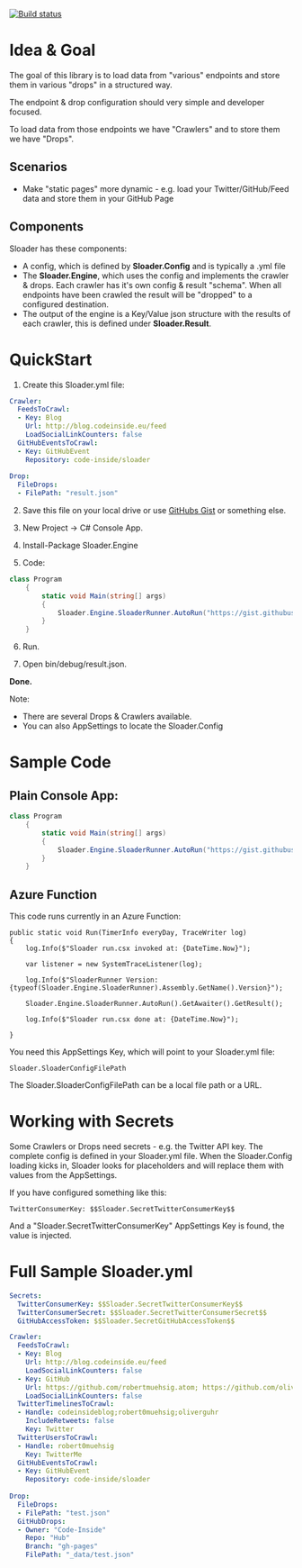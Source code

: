 [![Build status](https://ci.appveyor.com/api/projects/status/fn1yw7rei6gkj478?svg=true)](https://ci.appveyor.com/project/robertmuehsig/sloader)

# Idea & Goal

The goal of this library is to load data from "various" endpoints and store them in various "drops" in a structured way. 

The endpoint & drop configuration should very simple and developer focused.

To load data from those endpoints we have "Crawlers" and to store them we have "Drops".

## Scenarios

* Make "static pages" more dynamic - e.g. load your Twitter/GitHub/Feed data and store them in your GitHub Page

## Components

Sloader has these components:

* A config, which is defined by __Sloader.Config__ and is typically a .yml file
* The __Sloader.Engine__, which uses the config and implements the crawler & drops. Each crawler has it's own config & result "schema". When all endpoints have been crawled the result will be "dropped" to a configured destination.
* The output of the engine is a Key/Value json structure with the results of each crawler, this is defined under __Sloader.Result__.

# QuickStart

1. Create this Sloader.yml file:

```yml
Crawler:
  FeedsToCrawl:
  - Key: Blog
    Url: http://blog.codeinside.eu/feed
    LoadSocialLinkCounters: false
  GitHubEventsToCrawl:
  - Key: GitHubEvent
    Repository: code-inside/sloader
    
Drop:
  FileDrops:
  - FilePath: "result.json"
```

2. Save this file on your local drive or use [GitHubs Gist](https://gist.github.com/) or something else.

3. New Project -> C# Console App.

4. Install-Package Sloader.Engine

5. Code:

```csharp
class Program
    {
        static void Main(string[] args)
        {
            Sloader.Engine.SloaderRunner.AutoRun("https://gist.githubusercontent.com/.../gistfile1.txt", new Dictionary<string, string>()).GetAwaiter().GetResult();
        }
    }
```

6. Run.

7. Open bin/debug/result.json.

__Done.__

Note:

* There are several Drops & Crawlers available.
* You can also AppSettings to locate the Sloader.Config

# Sample Code

## Plain Console App:

```csharp
class Program
    {
        static void Main(string[] args)
        {
            Sloader.Engine.SloaderRunner.AutoRun("https://gist.githubusercontent.com/.../gistfile1.txt", new Dictionary<string, string>()).GetAwaiter().GetResult();
        }
    }
```

## Azure Function

This code runs currently in an Azure Function:

```
public static void Run(TimerInfo everyDay, TraceWriter log)
{
    log.Info($"Sloader run.csx invoked at: {DateTime.Now}");    

    var listener = new SystemTraceListener(log);

    log.Info($"SloaderRunner Version: {typeof(Sloader.Engine.SloaderRunner).Assembly.GetName().Version}");       

    Sloader.Engine.SloaderRunner.AutoRun().GetAwaiter().GetResult();

    log.Info($"Sloader run.csx done at: {DateTime.Now}");    

}
```

You need this AppSettings Key, which will point to your Sloader.yml file:

    Sloader.SloaderConfigFilePath

The Sloader.SloaderConfigFilePath can be a local file path or a URL.

# Working with Secrets

Some Crawlers or Drops need secrets - e.g. the Twitter API key. The complete config is defined in your Sloader.yml file. 
When the Sloader.Config loading kicks in, Sloader looks for placeholders and will replace them with values from the AppSettings.

If you have configured something like this:

    TwitterConsumerKey: $$Sloader.SecretTwitterConsumerKey$$

And a "Sloader.SecretTwitterConsumerKey" AppSettings Key is found, the value is injected.

# Full Sample Sloader.yml

```yml
Secrets:
  TwitterConsumerKey: $$Sloader.SecretTwitterConsumerKey$$
  TwitterConsumerSecret: $$Sloader.SecretTwitterConsumerSecret$$
  GitHubAccessToken: $$Sloader.SecretGitHubAccessToken$$

Crawler:
  FeedsToCrawl:
  - Key: Blog
    Url: http://blog.codeinside.eu/feed
    LoadSocialLinkCounters: false
  - Key: GitHub
    Url: https://github.com/robertmuehsig.atom; https://github.com/oliverguhr.atom
    LoadSocialLinkCounters: false
  TwitterTimelinesToCrawl:
  - Handle: codeinsideblog;robert0muehsig;oliverguhr
    IncludeRetweets: false
    Key: Twitter
  TwitterUsersToCrawl:
  - Handle: robert0muehsig
    Key: TwitterMe
  GitHubEventsToCrawl:
  - Key: GitHubEvent
    Repository: code-inside/sloader
    
Drop:
  FileDrops:
  - FilePath: "test.json"
  GitHubDrops:
  - Owner: "Code-Inside"
    Repo: "Hub"
    Branch: "gh-pages"
    FilePath: "_data/test.json"
```
